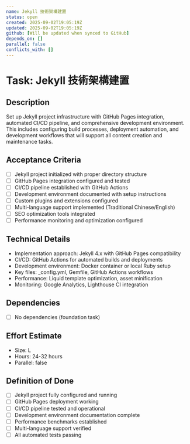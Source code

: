 ```yaml
---
name: Jekyll 技術架構建置
status: open
created: 2025-09-02T19:05:19Z
updated: 2025-09-02T19:05:19Z
github: [Will be updated when synced to GitHub]
depends_on: []
parallel: false
conflicts_with: []
---
```


# Task: Jekyll 技術架構建置

## Description
Set up Jekyll project infrastructure with GitHub Pages integration, automated CI/CD pipeline, and comprehensive development environment. This includes configuring build processes, deployment automation, and development workflows that will support all content creation and maintenance tasks.

## Acceptance Criteria
- [ ] Jekyll project initialized with proper directory structure
- [ ] GitHub Pages integration configured and tested
- [ ] CI/CD pipeline established with GitHub Actions
- [ ] Development environment documented with setup instructions
- [ ] Custom plugins and extensions configured
- [ ] Multi-language support implemented (Traditional Chinese/English)
- [ ] SEO optimization tools integrated
- [ ] Performance monitoring and optimization configured

## Technical Details
- Implementation approach: Jekyll 4.x with GitHub Pages compatibility
- CI/CD: GitHub Actions for automated builds and deployments
- Development environment: Docker container or local Ruby setup
- Key files: _config.yml, Gemfile, GitHub Actions workflows
- Performance: Liquid template optimization, asset minification
- Monitoring: Google Analytics, Lighthouse CI integration

## Dependencies
- [ ] No dependencies (foundation task)

## Effort Estimate
- Size: L
- Hours: 24-32 hours
- Parallel: false

## Definition of Done
- [ ] Jekyll project fully configured and running
- [ ] GitHub Pages deployment working
- [ ] CI/CD pipeline tested and operational
- [ ] Development environment documentation complete
- [ ] Performance benchmarks established
- [ ] Multi-language support verified
- [ ] All automated tests passing